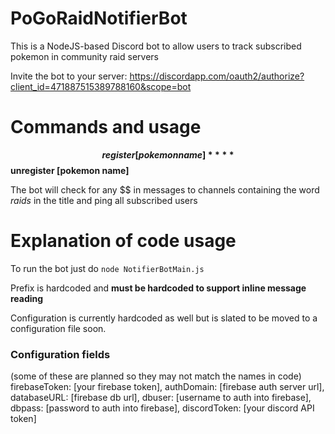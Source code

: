 # PoGoRaidNotifierBot
This is a NodeJS-based Discord bot to allow users to track subscribed pokemon in community raid servers

Invite the bot to your server: https://discordapp.com/oauth2/authorize?client_id=471887515389788160&scope=bot

# Commands and usage
**$$register [pokemon name]**
**$$unregister [pokemon name]**

The bot will check for any $$ in messages to channels containing the word *raids* in the title and ping all subscribed users

# Explanation of code usage
To run the bot just do `node NotifierBotMain.js`

Prefix is hardcoded and **must be hardcoded to support inline message reading**

Configuration is currently hardcoded as well but is slated to be moved to a configuration file soon.

### Configuration fields
(some of these are planned so they may not match the names in code)
firebaseToken: [your firebase token],
authDomain: [firebase auth server url],
databaseURL: [firebase db url],
dbuser: [username to auth into firebase],
dbpass: [password to auth into firebase],
discordToken: [your discord API token]
